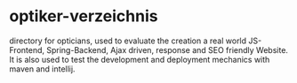 optiker-verzeichnis
===================

directory for opticians, used to evaluate the creation a real world JS-Frontend, Spring-Backend, Ajax driven, response and SEO friendly Website. It is also used to test the development and deployment mechanics with maven and intellij.



